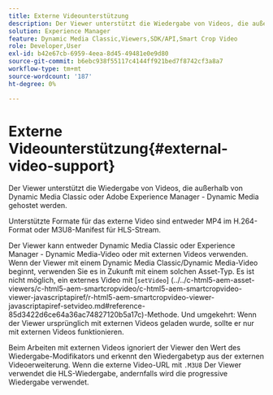```yaml
---
title: Externe Videounterstützung
description: Der Viewer unterstützt die Wiedergabe von Videos, die außerhalb von Dynamic Media Classic oder Adobe Experience Manager - Dynamic Media gehostet werden.
solution: Experience Manager
feature: Dynamic Media Classic,Viewers,SDK/API,Smart Crop Video
role: Developer,User
exl-id: b42e67cb-6959-4eea-8d45-49481e0e9d80
source-git-commit: b6ebc938f55117c4144ff921bed7f8742cf3a8a7
workflow-type: tm+mt
source-wordcount: '187'
ht-degree: 0%

---
```


# Externe Videounterstützung{#external-video-support}

Der Viewer unterstützt die Wiedergabe von Videos, die außerhalb von Dynamic Media Classic oder Adobe Experience Manager - Dynamic Media gehostet werden.

Unterstützte Formate für das externe Video sind entweder MP4 im H.264-Format oder M3U8-Manifest für HLS-Stream.

Der Viewer kann entweder Dynamic Media Classic oder Experience Manager - Dynamic Media-Video oder mit externen Videos verwenden. Wenn der Viewer mit einem Dynamic Media Classic/Dynamic Media-Video beginnt, verwenden Sie es in Zukunft mit einem solchen Asset-Typ. Es ist nicht möglich, ein externes Video mit [`setVideo`]
(../../c-html5-aem-asset-viewers/c-html5-aem-smartcropvideo/c-html5-aem-smartcropvideo-viewer-javascriptapiref/r-html5-aem-smartcropvideo-viewer-javascriptapiref-setvideo.md#reference-85d3422d6ce64a36ac74827120b5a17c)-Methode. Und umgekehrt: Wenn der Viewer ursprünglich mit externen Videos geladen wurde, sollte er nur mit externen Videos funktionieren.

Beim Arbeiten mit externen Videos ignoriert der Viewer den Wert des Wiedergabe-Modifikators und erkennt den Wiedergabetyp aus der externen Videoerweiterung. Wenn die externe Video-URL mit `.M3U8` Der Viewer verwendet die HLS-Wiedergabe, andernfalls wird die progressive Wiedergabe verwendet.
